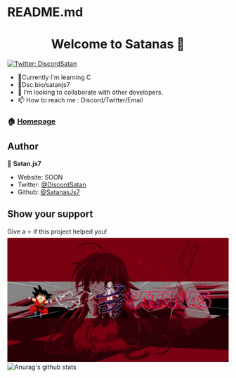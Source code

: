 # README.md
<h1 align="center">Welcome to Satanas 👋</h1>
  <a href="https://twitter.com/DiscordSatan" target="_blank">
    <img alt="Twitter: DiscordSatan" src="https://img.shields.io/twitter/follow/DiscordSatan.svg?style=social" />
  </a>
</p>
<ul>
   <li>🌱Currently I'm learning C</li>
   <li>💎Dsc.bio/satanjs7</li>
   <li>👯 I’m looking to collaborate with other developers.</li>
   <li>📫 How to reach me : Discord/Twitter/Email</li>
</ul>

### 🏠 [Homepage](https://github.com/SatanasJs7)

## Author

👤 **Satan.js7**

* Website: SOON
* Twitter: [@DiscordSatan](https://twitter.com/DSCKaito)
* Github: [@SatanasJs7](https://github.com/SatanasJs7)

## Show your support

Give a ⭐️ if this project helped you!
![Cover](https://github.com/SatanasJs7/SatanasJs7/blob/main/img/banner_Rias_basic3-0.png)
![Anurag's github stats](https://github-readme-stats.vercel.app/api?username=SatanasJs7&show_icons=true&theme=tokyonight)
